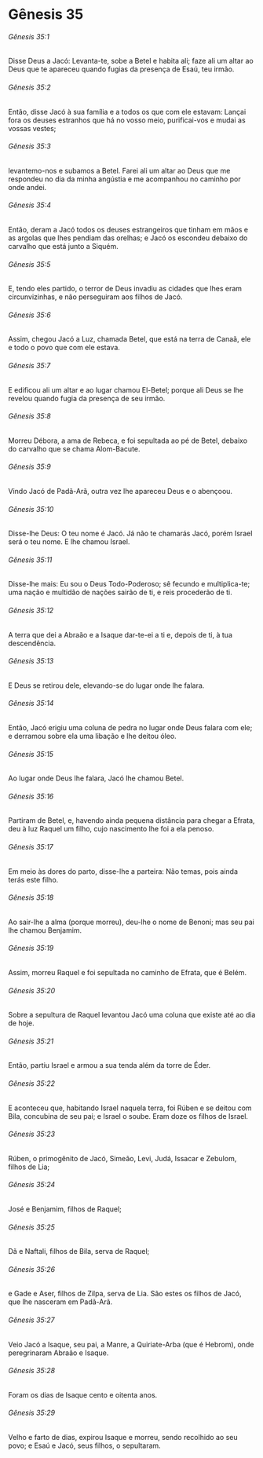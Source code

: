 # Gênesis 35

###### Gênesis 35:1

Disse Deus a Jacó: Levanta-te, sobe a Betel e habita ali; faze ali um altar ao Deus que te apareceu quando fugias da presença de Esaú, teu irmão.

###### Gênesis 35:2

Então, disse Jacó à sua família e a todos os que com ele estavam: Lançai fora os deuses estranhos que há no vosso meio, purificai-vos e mudai as vossas vestes;

###### Gênesis 35:3

levantemo-nos e subamos a Betel. Farei ali um altar ao Deus que me respondeu no dia da minha angústia e me acompanhou no caminho por onde andei.

###### Gênesis 35:4

Então, deram a Jacó todos os deuses estrangeiros que tinham em mãos e as argolas que lhes pendiam das orelhas; e Jacó os escondeu debaixo do carvalho que está junto a Siquém.

###### Gênesis 35:5

E, tendo eles partido, o terror de Deus invadiu as cidades que lhes eram circunvizinhas, e não perseguiram aos filhos de Jacó.

###### Gênesis 35:6

Assim, chegou Jacó a Luz, chamada Betel, que está na terra de Canaã, ele e todo o povo que com ele estava.

###### Gênesis 35:7

E edificou ali um altar e ao lugar chamou El-Betel; porque ali Deus se lhe revelou quando fugia da presença de seu irmão.

###### Gênesis 35:8

Morreu Débora, a ama de Rebeca, e foi sepultada ao pé de Betel, debaixo do carvalho que se chama Alom-Bacute.

###### Gênesis 35:9

Vindo Jacó de Padã-Arã, outra vez lhe apareceu Deus e o abençoou.

###### Gênesis 35:10

Disse-lhe Deus: O teu nome é Jacó. Já não te chamarás Jacó, porém Israel será o teu nome. E lhe chamou Israel.

###### Gênesis 35:11

Disse-lhe mais: Eu sou o Deus Todo-Poderoso; sê fecundo e multiplica-te; uma nação e multidão de nações sairão de ti, e reis procederão de ti.

###### Gênesis 35:12

A terra que dei a Abraão e a Isaque dar-te-ei a ti e, depois de ti, à tua descendência.

###### Gênesis 35:13

E Deus se retirou dele, elevando-se do lugar onde lhe falara.

###### Gênesis 35:14

Então, Jacó erigiu uma coluna de pedra no lugar onde Deus falara com ele; e derramou sobre ela uma libação e lhe deitou óleo.

###### Gênesis 35:15

Ao lugar onde Deus lhe falara, Jacó lhe chamou Betel.

###### Gênesis 35:16

Partiram de Betel, e, havendo ainda pequena distância para chegar a Efrata, deu à luz Raquel um filho, cujo nascimento lhe foi a ela penoso.

###### Gênesis 35:17

Em meio às dores do parto, disse-lhe a parteira: Não temas, pois ainda terás este filho.

###### Gênesis 35:18

Ao sair-lhe a alma (porque morreu), deu-lhe o nome de Benoni; mas seu pai lhe chamou Benjamim.

###### Gênesis 35:19

Assim, morreu Raquel e foi sepultada no caminho de Efrata, que é Belém.

###### Gênesis 35:20

Sobre a sepultura de Raquel levantou Jacó uma coluna que existe até ao dia de hoje.

###### Gênesis 35:21

Então, partiu Israel e armou a sua tenda além da torre de Éder.

###### Gênesis 35:22

E aconteceu que, habitando Israel naquela terra, foi Rúben e se deitou com Bila, concubina de seu pai; e Israel o soube. Eram doze os filhos de Israel.

###### Gênesis 35:23

Rúben, o primogênito de Jacó, Simeão, Levi, Judá, Issacar e Zebulom, filhos de Lia;

###### Gênesis 35:24

José e Benjamim, filhos de Raquel;

###### Gênesis 35:25

Dã e Naftali, filhos de Bila, serva de Raquel;

###### Gênesis 35:26

e Gade e Aser, filhos de Zilpa, serva de Lia. São estes os filhos de Jacó, que lhe nasceram em Padã-Arã.

###### Gênesis 35:27

Veio Jacó a Isaque, seu pai, a Manre, a Quiriate-Arba (que é Hebrom), onde peregrinaram Abraão e Isaque.

###### Gênesis 35:28

Foram os dias de Isaque cento e oitenta anos.

###### Gênesis 35:29

Velho e farto de dias, expirou Isaque e morreu, sendo recolhido ao seu povo; e Esaú e Jacó, seus filhos, o sepultaram.


